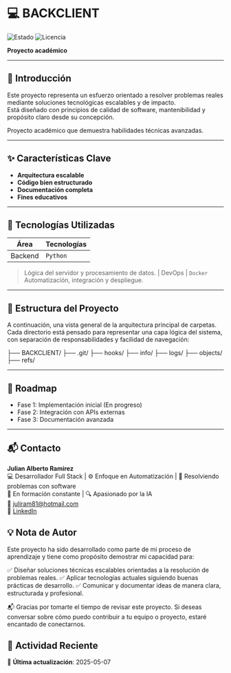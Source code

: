 # 💻 BACKCLIENT  
![Estado](https://img.shields.io/badge/ESTADO-EN%20DESARROLLO-yellow) ![Licencia](https://img.shields.io/badge/LICENCIA-ACADÉMICO-blue)  

**Proyecto académico**  

---

## 📌 Introducción  
Este proyecto representa un esfuerzo orientado a resolver problemas reales mediante soluciones tecnológicas escalables y de impacto.  
Está diseñado con principios de calidad de software, mantenibilidad y propósito claro desde su concepción.  

Proyecto académico que demuestra habilidades técnicas avanzadas.  

---

## ✨ Características Clave  
- **Arquitectura escalable**
- **Código bien estructurado**
- **Documentación completa**
- **Fines educativos**  

---

## 🚀 Tecnologías Utilizadas  
| Área       | Tecnologías |
|------------|-------------|
| Backend | `Python`  
> Lógica del servidor y procesamiento de datos.
| DevOps | `Docker`  
> Automatización, integración y despliegue.
  

---

## 📂 Estructura del Proyecto  
A continuación, una vista general de la arquitectura principal de carpetas.  
Cada directorio está pensado para representar una capa lógica del sistema, con separación de responsabilidades y facilidad de navegación:  

├── BACKCLIENT/
    ├── .git/
        ├── hooks/
        ├── info/
        ├── logs/
        ├── objects/
        ├── refs/

---

## 🎯 Roadmap  
- Fase 1: Implementación inicial (En progreso)  
- Fase 2: Integración con APIs externas  
- Fase 3: Documentación avanzada  

---

## 📬 Contacto  
**Julian Alberto Ramirez**  
💻 Desarrollador Full Stack | ⚙️ Enfoque en Automatización | 🧩 Resolviendo problemas con software  
🚀 En formación constante | 🔍 Apasionado por la IA  
📧 [juliram81@hotmail.com](mailto:juliram81@hotmail.com)  
🔗 [LinkedIn](https://linkedin.com/in/julianramirezc)  

## 💡 Nota de Autor
Este proyecto ha sido desarrollado como parte de mi proceso de aprendizaje y tiene como propósito demostrar mi capacidad para:

✅ Diseñar soluciones técnicas escalables orientadas a la resolución de problemas reales.
✅ Aplicar tecnologías actuales siguiendo buenas prácticas de desarrollo.
✅ Comunicar y documentar ideas de manera clara, estructurada y profesional.

📬 Gracias por tomarte el tiempo de revisar este proyecto. Si deseas conversar sobre cómo puedo contribuir a tu equipo o proyecto, estaré encantado de conectarnos.

## 📅 Actividad Reciente
🔹 **Última actualización**: 2025-05-07  
